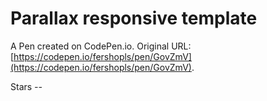 # Parallax responsive template

A Pen created on CodePen.io. Original URL: [https://codepen.io/fershopls/pen/GovZmV](https://codepen.io/fershopls/pen/GovZmV).

Stars *--*
